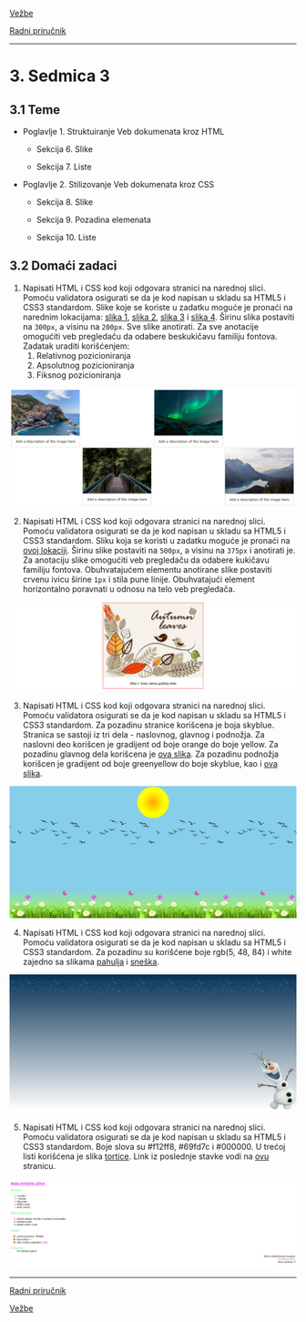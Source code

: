 [Vežbe](../../../README.md)

[Radni priručnik](../../README.md)

-----

# 3. Sedmica 3

## 3.1 Teme

- Poglavlje 1. Struktuiranje Veb dokumenata kroz HTML

   - Sekcija 6. Slike

   - Sekcija 7. Liste

- Poglavlje 2. Stilizovanje Veb dokumenata kroz CSS

   - Sekcija 8. Slike

   - Sekcija 9. Pozadina elemenata

   - Sekcija 10. Liste

## 3.2 Domaći zadaci

1. Napisati HTML i CSS kod koji odgovara stranici na narednoj slici. Pomoću validatora osigurati se da je kod napisan u skladu sa HTML5 i CSS3 standardom. Slike koje se koriste u zadatku moguće je pronaći na narednim lokacijama: [slika 1](./Resursi/galerija1.jpg), [slika 2](./Resursi/galerija2.jpg), [slika 3](./Resursi/galerija3.jpg) i [slika 4](./Resursi/galerija4.jpg). Širinu slika postaviti na `300px`, a visinu na `200px`. Sve slike anotirati. Za sve anotacije omogućiti veb pregledaču da odabere beskukičavu familiju fontova. Zadatak uraditi korišćenjem:
   1. Relativnog pozicioniranja
   2. Apsolutnog pozicioniranja
   3. Fiksnog pozicioniranja
<img style="max-width: 100%;" src="./Slike/zadatak1.png" alt="">

2. Napisati HTML i CSS kod koji odgovara stranici na narednoj slici. Pomoću validatora osigurati se da je kod napisan u skladu sa HTML5 i CSS3 standardom. Sliku koja se koristi u zadatku moguće je pronaći na [ovoj lokaciji](./Resursi/jesen.jpg). Širinu slike postaviti na `500px`, a visinu na `375px` i anotirati je. Za anotaciju slike omogućiti veb pregledaču da odabere kukičavu familiju fontova. Obuhvatajućem elementu anotirane slike postaviti crvenu ivicu širine `1px` i stila pune linije. Obuhvatajući element horizontalno poravnati u odnosu na telo veb pregledača.
<img style="max-width: 100%;" src="./Slike/zadatak2.png" alt="">


3. Napisati HTML i CSS kod koji odgovara stranici na narednoj slici. Pomoću validatora osigurati se da je kod napisan u skladu sa HTML5 i CSS3 standardom. Za pozadinu stranice korišcena je boja skyblue. Stranica se sastoji iz tri dela - naslovnog, glavnog i podnožja. Za naslovni deo korišcen je gradijent od boje orange do boje yellow. Za pozadinu glavnog dela korišcena je [ova slika](./Resursi/ptice.png). Za pozadinu podnožja korišcen je gradijent od boje greenyellow do boje skyblue, kao i [ova slika](./Resursi/trava.png).
<img style="max-width: 100%;" src="./Slike/zadatak3.png" alt="">

4. Napisati HTML i CSS kod koji odgovara stranici na narednoj slici. Pomoću validatora osigurati se da je kod napisan u skladu sa HTML5 i CSS3 standardom. Za pozadinu su korišćene boje rgb(5, 48, 84) i white zajedno sa slikama [pahulja](./Resursi/pahulje.png) i [sneška](./Resursi/snesko.png).
<img style="max-width: 100%;" src="./Slike/zadatak4.png" alt="">

5. Napisati HTML i CSS kod koji odgovara stranici na narednoj slici. Pomoću validatora osigurati se da je kod napisan u skladu sa HTML5 i CSS3 standardom. Boje slova su #f12ff8, #69fd7c i #000000. U trećoj listi korišćena je slika [tortice](./Resursi/tortica.png). Link iz poslednje stavke vodi na <a href="https://www.bbcgoodfood.com/recipes/1840634/apple-and-pear-crumble">ovu</a> stranicu.
<img style="max-width: 100%;" src="./Slike/zadatak5.png" alt="">


-----

[Radni priručnik](../../README.md)

[Vežbe](../../../README.md)

<!--
<table><tr><td>
<img src="./Slike/.png" alt="">
</td></tr></table>
-->
